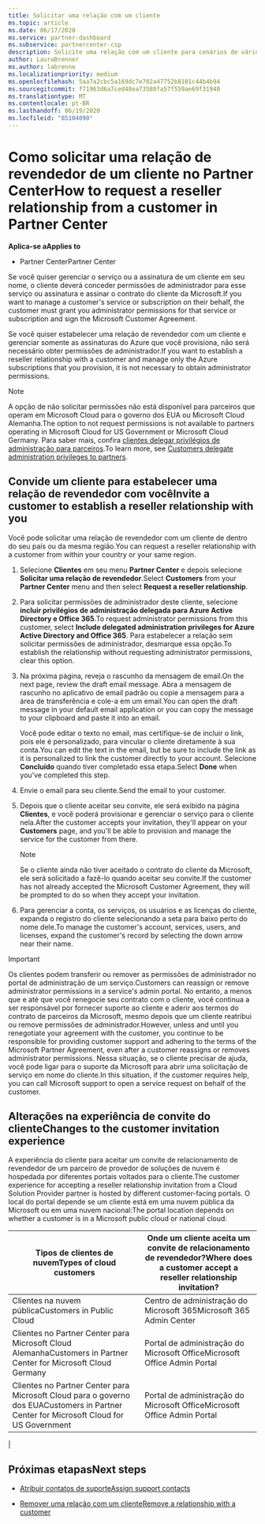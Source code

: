 ```yaml
---
title: Solicitar uma relação com um cliente
ms.topic: article
ms.date: 06/17/2020
ms.service: partner-dashboard
ms.subservice: partnercenter-csp
description: Solicite uma relação com um cliente para cenários de vários canais e multicanal ou se os privilégios de administrador delegado para um cliente precisarem ser restaurados.
author: LauraBrenner
ms.author: labrenne
ms.localizationpriority: medium
ms.openlocfilehash: 5aa7a2cbc5a169dc7e702a47752b8101c44b4b94
ms.sourcegitcommit: f71963d6a7ced48ea73580fa57f559ae69f31940
ms.translationtype: MT
ms.contentlocale: pt-BR
ms.lasthandoff: 06/19/2020
ms.locfileid: "85104090"
---
```

# <a name="how-to-request-a-reseller-relationship-from-a-customer-in-partner-center"></a><span data-ttu-id="70642-103">Como solicitar uma relação de revendedor de um cliente no Partner Center</span><span class="sxs-lookup"><span data-stu-id="70642-103">How to request a reseller relationship from a customer in Partner Center</span></span>

<span data-ttu-id="70642-104">**Aplica-se a**</span><span class="sxs-lookup"><span data-stu-id="70642-104">**Applies to**</span></span>

- <span data-ttu-id="70642-105">Partner Center</span><span class="sxs-lookup"><span data-stu-id="70642-105">Partner Center</span></span>

<span data-ttu-id="70642-106">Se você quiser gerenciar o serviço ou a assinatura de um cliente em seu nome, o cliente deverá conceder permissões de administrador para esse serviço ou assinatura e assinar o contrato do cliente da Microsoft.</span><span class="sxs-lookup"><span data-stu-id="70642-106">If you want to manage a customer's service or subscription on their behalf, the customer must grant you administrator permissions for that service or subscription and sign the Microsoft Customer Agreement.</span></span>

<span data-ttu-id="70642-107">Se você quiser estabelecer uma relação de revendedor com um cliente e gerenciar somente as assinaturas do Azure que você provisiona, não será necessário obter permissões de administrador.</span><span class="sxs-lookup"><span data-stu-id="70642-107">If you want to establish a reseller relationship with a customer and manage only the Azure subscriptions that you provision, it is not necessary to obtain administrator permissions.</span></span>

>[!NOTE] 
><span data-ttu-id="70642-108">A opção de não solicitar permissões não está disponível para parceiros que operam em Microsoft Cloud para o governo dos EUA ou Microsoft Cloud Alemanha.</span><span class="sxs-lookup"><span data-stu-id="70642-108">The option to not request permissions is not available to partners operating in Microsoft Cloud for US Government or Microsoft Cloud Germany.</span></span> <span data-ttu-id="70642-109">Para saber mais, confira [clientes delegar privilégios de administração para parceiros](https://docs.microsoft.com/partner-center/customers_revoke_admin_privileges).</span><span class="sxs-lookup"><span data-stu-id="70642-109">To learn more, see [Customers delegate administration privileges to partners](https://docs.microsoft.com/partner-center/customers_revoke_admin_privileges).</span></span>

## <a name="invite-a-customer-to-establish-a-reseller-relationship-with-you"></a><span data-ttu-id="70642-110">Convide um cliente para estabelecer uma relação de revendedor com você</span><span class="sxs-lookup"><span data-stu-id="70642-110">Invite a customer to establish a reseller relationship with you</span></span>

<span data-ttu-id="70642-111">Você pode solicitar uma relação de revendedor com um cliente de dentro do seu país ou da mesma região.</span><span class="sxs-lookup"><span data-stu-id="70642-111">You can request a reseller relationship with a customer from within your country or your same region.</span></span>

1. <span data-ttu-id="70642-112">Selecione **Clientes** em seu menu **Partner Center** e depois selecione **Solicitar uma relação de revendedor**.</span><span class="sxs-lookup"><span data-stu-id="70642-112">Select **Customers** from your **Partner Center** menu and then select **Request a reseller relationship**.</span></span>

2. <span data-ttu-id="70642-113">Para solicitar permissões de administrador deste cliente, selecione **incluir privilégios de administração delegada para Azure Active Directory e Office 365**.</span><span class="sxs-lookup"><span data-stu-id="70642-113">To request administrator permissions from this customer, select **Include delegated administration privileges for Azure Active Directory and Office 365**.</span></span> <span data-ttu-id="70642-114">Para estabelecer a relação sem solicitar permissões de administrador, desmarque essa opção.</span><span class="sxs-lookup"><span data-stu-id="70642-114">To establish the relationship without requesting administrator permissions, clear this option.</span></span>

3. <span data-ttu-id="70642-115">Na próxima página, reveja o rascunho da mensagem de email.</span><span class="sxs-lookup"><span data-stu-id="70642-115">On the next page, review the draft email message.</span></span> <span data-ttu-id="70642-116">Abra a mensagem de rascunho no aplicativo de email padrão ou copie a mensagem para a área de transferência e cole-a em um email.</span><span class="sxs-lookup"><span data-stu-id="70642-116">You can open the draft message in your default email application or you can copy the message to your clipboard and paste it into an email.</span></span>

   <span data-ttu-id="70642-117">Você pode editar o texto no email, mas certifique-se de incluir o link, pois ele é personalizado, para vincular o cliente diretamente à sua conta.</span><span class="sxs-lookup"><span data-stu-id="70642-117">You can edit the text in the email, but be sure to include the link as it is personalized to link the customer directly to your account.</span></span> <span data-ttu-id="70642-118">Selecione **Concluído** quando tiver completado essa etapa.</span><span class="sxs-lookup"><span data-stu-id="70642-118">Select **Done** when you've completed this step.</span></span>

4. <span data-ttu-id="70642-119">Envie o email para seu cliente.</span><span class="sxs-lookup"><span data-stu-id="70642-119">Send the email to your customer.</span></span>

5. <span data-ttu-id="70642-120">Depois que o cliente aceitar seu convite, ele será exibido na página **Clientes**, e você poderá provisionar e gerenciar o serviço para o cliente nela.</span><span class="sxs-lookup"><span data-stu-id="70642-120">After the customer accepts your invitation, they'll appear on your **Customers** page, and you'll be able to provision and manage the service for the customer from there.</span></span>

   > [!NOTE]
   > <span data-ttu-id="70642-121">Se o cliente ainda não tiver aceitado o contrato do cliente da Microsoft, ele será solicitado a fazê-lo quando aceitar seu convite.</span><span class="sxs-lookup"><span data-stu-id="70642-121">If the customer has not already accepted the Microsoft Customer Agreement, they will be prompted to do so when they accept your invitation.</span></span> 

6. <span data-ttu-id="70642-122">Para gerenciar a conta, os serviços, os usuários e as licenças do cliente, expanda o registro do cliente selecionando a seta para baixo perto do nome dele.</span><span class="sxs-lookup"><span data-stu-id="70642-122">To manage the customer's account, services, users, and licenses, expand the customer's record by selecting the down arrow near their name.</span></span>

> [!IMPORTANT]  
> <span data-ttu-id="70642-123">Os clientes podem transferir ou remover as permissões de administrador no portal de administração de um serviço.</span><span class="sxs-lookup"><span data-stu-id="70642-123">Customers can reassign or remove administrator permissions in a service's admin portal.</span></span> <span data-ttu-id="70642-124">No entanto, a menos que e até que você renegocie seu contrato com o cliente, você continua a ser responsável por fornecer suporte ao cliente e aderir aos termos do contrato de parceiros da Microsoft, mesmo depois que um cliente reatribui ou remove permissões de administrador.</span><span class="sxs-lookup"><span data-stu-id="70642-124">However, unless and until you renegotiate your agreement with the customer, you continue to be responsible for providing customer support and adhering to the terms of the Microsoft Partner Agreement, even after a customer reassigns or removes administrator permissions.</span></span> <span data-ttu-id="70642-125">Nessa situação, se o cliente precisar de ajuda, você pode ligar para o suporte da Microsoft para abrir uma solicitação de serviço em nome do cliente.</span><span class="sxs-lookup"><span data-stu-id="70642-125">In this situation, if the customer requires help, you can call Microsoft support to open a service request on behalf of the customer.</span></span>

## <a name="changes-to-the-customer-invitation-experience"></a><span data-ttu-id="70642-126">Alterações na experiência de convite do cliente</span><span class="sxs-lookup"><span data-stu-id="70642-126">Changes to the customer invitation experience</span></span>

<span data-ttu-id="70642-127">A experiência do cliente para aceitar um convite de relacionamento de revendedor de um parceiro de provedor de soluções de nuvem é hospedada por diferentes portais voltados para o cliente.</span><span class="sxs-lookup"><span data-stu-id="70642-127">The customer experience for accepting a reseller relationship invitation from a Cloud Solution Provider partner is hosted by different customer-facing portals.</span></span> <span data-ttu-id="70642-128">O local do portal depende se um cliente está em uma nuvem pública da Microsoft ou em uma nuvem nacional:</span><span class="sxs-lookup"><span data-stu-id="70642-128">The portal location depends on whether a customer is in a Microsoft public cloud or national cloud:</span></span>

|<span data-ttu-id="70642-129">Tipos de clientes de nuvem</span><span class="sxs-lookup"><span data-stu-id="70642-129">Types of cloud customers</span></span>  | <span data-ttu-id="70642-130">Onde um cliente aceita um convite de relacionamento de revendedor?</span><span class="sxs-lookup"><span data-stu-id="70642-130">Where does a customer accept a reseller relationship invitation?</span></span> |
|---------|---------
| <span data-ttu-id="70642-131">Clientes na nuvem pública</span><span class="sxs-lookup"><span data-stu-id="70642-131">Customers in Public Cloud</span></span> | <span data-ttu-id="70642-132">Centro de administração do Microsoft 365</span><span class="sxs-lookup"><span data-stu-id="70642-132">Microsoft 365 Admin Center</span></span> |
| <span data-ttu-id="70642-133">Clientes no Partner Center para Microsoft Cloud Alemanha</span><span class="sxs-lookup"><span data-stu-id="70642-133">Customers in Partner Center for Microsoft Cloud Germany</span></span> | <span data-ttu-id="70642-134">Portal de administração do Microsoft Office</span><span class="sxs-lookup"><span data-stu-id="70642-134">Microsoft Office Admin Portal</span></span> |
| <span data-ttu-id="70642-135">Clientes no Partner Center para Microsoft Cloud para o governo dos EUA</span><span class="sxs-lookup"><span data-stu-id="70642-135">Customers in Partner Center for Microsoft Cloud for US Government</span></span> | <span data-ttu-id="70642-136">Portal de administração do Microsoft Office</span><span class="sxs-lookup"><span data-stu-id="70642-136">Microsoft Office Admin Portal</span></span> |
|

## <a name="next-steps"></a><span data-ttu-id="70642-137">Próximas etapas</span><span class="sxs-lookup"><span data-stu-id="70642-137">Next steps</span></span>

- [<span data-ttu-id="70642-138">Atribuir contatos de suporte</span><span class="sxs-lookup"><span data-stu-id="70642-138">Assign support contacts</span></span>](assign-support-contacts.md)

- [<span data-ttu-id="70642-139">Remover uma relação com um cliente</span><span class="sxs-lookup"><span data-stu-id="70642-139">Remove a relationship with a customer</span></span>](remove-a-relationship.md)
